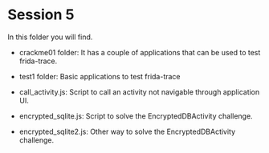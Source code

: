 # Session 5

In this folder you will find.

* crackme01 folder: It has a couple of applications that can be used to test frida-trace.

* test1 folder: Basic applications to test frida-trace

* call_activity.js: Script to call an activity not navigable through application UI.

* encrypted_sqlite.js: Script to solve the EncryptedDBActivity challenge.

* encrypted_sqlite2.js: Other way to solve the EncryptedDBActivity challenge.

